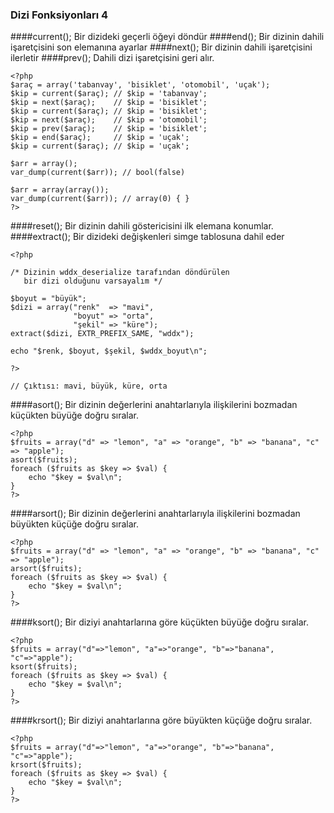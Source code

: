 ### Dizi Fonksiyonları 4

####current();
Bir dizideki geçerli öğeyi döndür
####end();
Bir dizinin dahili işaretçisini son elemanına ayarlar
####next();
Bir dizinin dahili işaretçisini ilerletir
####prev();
Dahili dizi işaretçisini geri alır.

```
<?php
$araç = array('tabanvay', 'bisiklet', 'otomobil', 'uçak');
$kip = current($araç); // $kip = 'tabanvay';
$kip = next($araç);    // $kip = 'bisiklet';
$kip = current($araç); // $kip = 'bisiklet';
$kip = next($araç);    // $kip = 'otomobil';
$kip = prev($araç);    // $kip = 'bisiklet';
$kip = end($araç);     // $kip = 'uçak';
$kip = current($araç); // $kip = 'uçak';

$arr = array();
var_dump(current($arr)); // bool(false)

$arr = array(array());
var_dump(current($arr)); // array(0) { }
?>
```

####reset();
Bir dizinin dahili göstericisini ilk elemana konumlar.
####extract();
Bir dizideki değişkenleri simge tablosuna dahil eder

```
<?php

/* Dizinin wddx_deserialize tarafından döndürülen
   bir dizi olduğunu varsayalım */

$boyut = "büyük";
$dizi = array("renk"  => "mavi",
              "boyut" => "orta",
              "şekil" => "küre");
extract($dizi, EXTR_PREFIX_SAME, "wddx");

echo "$renk, $boyut, $şekil, $wddx_boyut\n";

?>

// Çıktısı: mavi, büyük, küre, orta

```

####asort();
Bir dizinin değerlerini anahtarlarıyla ilişkilerini bozmadan küçükten büyüğe doğru sıralar.
```
<?php
$fruits = array("d" => "lemon", "a" => "orange", "b" => "banana", "c" => "apple");
asort($fruits);
foreach ($fruits as $key => $val) {
    echo "$key = $val\n";
}
?>
```
####arsort();
Bir dizinin değerlerini anahtarlarıyla ilişkilerini bozmadan büyükten küçüğe doğru sıralar.
```
<?php
$fruits = array("d" => "lemon", "a" => "orange", "b" => "banana", "c" => "apple");
arsort($fruits);
foreach ($fruits as $key => $val) {
    echo "$key = $val\n";
}
?>
```
####ksort();
Bir diziyi anahtarlarına göre küçükten büyüğe doğru sıralar.
```
<?php
$fruits = array("d"=>"lemon", "a"=>"orange", "b"=>"banana", "c"=>"apple");
ksort($fruits);
foreach ($fruits as $key => $val) {
    echo "$key = $val\n";
}
?>
```
####krsort();
Bir diziyi anahtarlarına göre büyükten küçüğe doğru sıralar.
```
<?php
$fruits = array("d"=>"lemon", "a"=>"orange", "b"=>"banana", "c"=>"apple");
krsort($fruits);
foreach ($fruits as $key => $val) {
    echo "$key = $val\n";
}
?>
```